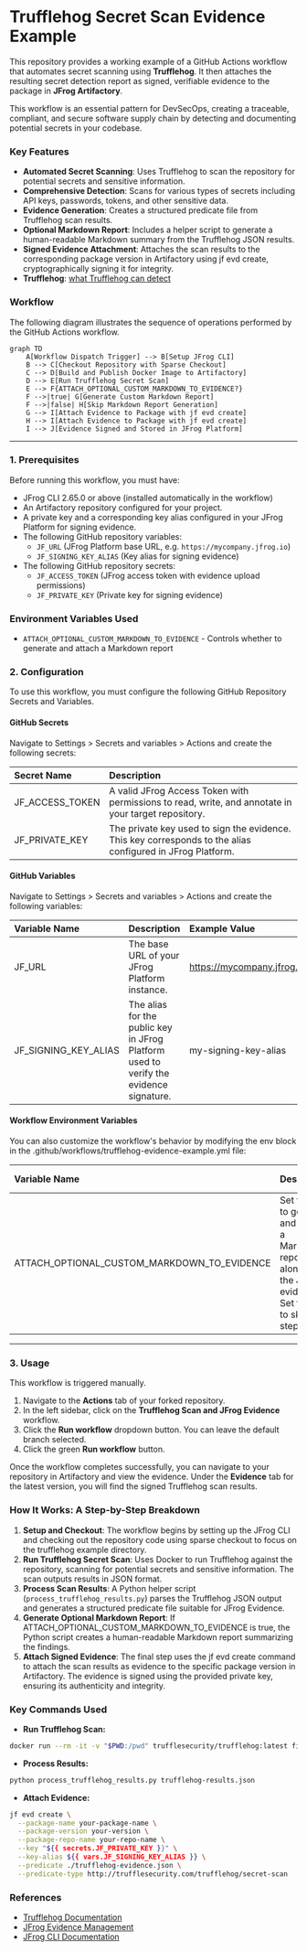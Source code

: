 # **Trufflehog Secret Scan Evidence Example**

This repository provides a working example of a GitHub Actions workflow that automates secret scanning using **Trufflehog**. It then attaches the resulting secret detection report as signed, verifiable evidence to the package in **JFrog Artifactory**.

This workflow is an essential pattern for DevSecOps, creating a traceable, compliant, and secure software supply chain by detecting and documenting potential secrets in your codebase.

### **Key Features**

* **Automated Secret Scanning**: Uses Trufflehog to scan the repository for potential secrets and sensitive information.
* **Comprehensive Detection**: Scans for various types of secrets including API keys, passwords, tokens, and other sensitive data.
* **Evidence Generation**: Creates a structured predicate file from Trufflehog scan results.
* **Optional Markdown Report**: Includes a helper script to generate a human-readable Markdown summary from the Trufflehog JSON results.
* **Signed Evidence Attachment**: Attaches the scan results to the corresponding package version in Artifactory using jf evd create, cryptographically signing it for integrity.
* **Trufflehog**: [what Trufflehog can detect](https://github.com/trufflesecurity/trufflehog)

### **Workflow**

The following diagram illustrates the sequence of operations performed by the GitHub Actions workflow.

```mermaid
graph TD
    A[Workflow Dispatch Trigger] --> B[Setup JFrog CLI]
    B --> C[Checkout Repository with Sparse Checkout]
    C --> D[Build and Publish Docker Image to Artifactory]
    D --> E[Run Trufflehog Secret Scan]
    E --> F{ATTACH_OPTIONAL_CUSTOM_MARKDOWN_TO_EVIDENCE?}
    F -->|true| G[Generate Custom Markdown Report]
    F -->|false| H[Skip Markdown Report Generation]
    G --> I[Attach Evidence to Package with jf evd create]
    H --> I[Attach Evidence to Package with jf evd create]
    I --> J[Evidence Signed and Stored in JFrog Platform]
```

---

### **1\. Prerequisites**

Before running this workflow, you must have:

* JFrog CLI 2.65.0 or above (installed automatically in the workflow)  
* An Artifactory repository configured for your project.
* A private key and a corresponding key alias configured in your JFrog Platform for signing evidence.  
* The following GitHub repository variables:  
  * `JF_URL` (JFrog Platform base URL, e.g. `https://mycompany.jfrog.io`)  
  * `JF_SIGNING_KEY_ALIAS` (Key alias for signing evidence)
* The following GitHub repository secrets:  
  * `JF_ACCESS_TOKEN` (JFrog access token with evidence upload permissions)  
  * `JF_PRIVATE_KEY` (Private key for signing evidence)

### Environment Variables Used

* `ATTACH_OPTIONAL_CUSTOM_MARKDOWN_TO_EVIDENCE` - Controls whether to generate and attach a Markdown report

### **2\. Configuration**

To use this workflow, you must configure the following GitHub Repository Secrets and Variables.

#### **GitHub Secrets**

Navigate to Settings \> Secrets and variables \> Actions and create the following secrets:

| Secret Name | Description |
| :---- | :---- | 
| JF_ACCESS_TOKEN | A valid JFrog Access Token with permissions to read, write, and annotate in your target repository. | 
| JF_PRIVATE_KEY | The private key used to sign the evidence. This key corresponds to the alias configured in JFrog Platform. |

#### **GitHub Variables**

Navigate to Settings \> Secrets and variables \> Actions and create the following variables:

| Variable Name | Description | Example Value |
| :---- | :---- | :---- |
| JF_URL | The base URL of your JFrog Platform instance. | https://mycompany.jfrog.io |
| JF_SIGNING_KEY_ALIAS | The alias for the public key in JFrog Platform used to verify the evidence signature. | my-signing-key-alias |

#### **Workflow Environment Variables**

You can also customize the workflow's behavior by modifying the env block in the .github/workflows/trufflehog-evidence-example.yml file:

| Variable Name | Description | Default Value |
| :---- | :---- | :---- |
| ATTACH_OPTIONAL_CUSTOM_MARKDOWN_TO_EVIDENCE | Set to true to generate and attach a Markdown report alongside the JSON evidence. Set to false to skip this step. | true |

---

### **3\. Usage**

This workflow is triggered manually.

1. Navigate to the **Actions** tab of your forked repository.  
2. In the left sidebar, click on the **Trufflehog Scan and JFrog Evidence** workflow.  
3. Click the **Run workflow** dropdown button. You can leave the default branch selected.  
4. Click the green **Run workflow** button.

Once the workflow completes successfully, you can navigate to your repository in Artifactory and view the evidence. Under the **Evidence** tab for the latest version, you will find the signed Trufflehog scan results.

### **How It Works: A Step-by-Step Breakdown**

1. **Setup and Checkout**: The workflow begins by setting up the JFrog CLI and checking out the repository code using sparse checkout to focus on the trufflehog example directory.
2. **Run Trufflehog Secret Scan**: Uses Docker to run Trufflehog against the repository, scanning for potential secrets and sensitive information. The scan outputs results in JSON format.
3. **Process Scan Results**: A Python helper script (`process_trufflehog_results.py`) parses the Trufflehog JSON output and generates a structured predicate file suitable for JFrog Evidence.
4. **Generate Optional Markdown Report**: If ATTACH_OPTIONAL_CUSTOM_MARKDOWN_TO_EVIDENCE is true, the Python script creates a human-readable Markdown report summarizing the findings.
5. **Attach Signed Evidence**: The final step uses the jf evd create command to attach the scan results as evidence to the specific package version in Artifactory. The evidence is signed using the provided private key, ensuring its authenticity and integrity.

### **Key Commands Used**

* **Run Trufflehog Scan:**

```bash
docker run --rm -it -v "$PWD:/pwd" trufflesecurity/trufflehog:latest filesystem /pwd --json
```

* **Process Results:**

```bash
python process_trufflehog_results.py trufflehog-results.json
```

* **Attach Evidence:**

```bash
jf evd create \
  --package-name your-package-name \
  --package-version your-version \
  --package-repo-name your-repo-name \
  --key "${{ secrets.JF_PRIVATE_KEY }}" \
  --key-alias ${{ vars.JF_SIGNING_KEY_ALIAS }} \
  --predicate ./trufflehog-evidence.json \
  --predicate-type http://trufflesecurity.com/trufflehog/secret-scan
```

### **References**

* [Trufflehog Documentation](https://github.com/trufflesecurity/trufflehog)  
* [JFrog Evidence Management](https://jfrog.com/help/r/jfrog-artifactory-documentation/evidence-management)  
* [JFrog CLI Documentation](https://jfrog.com/getcli/)